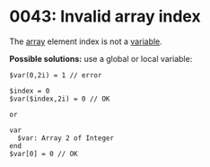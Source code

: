 # 0043: Invalid array index

The [array](../../language/data-types/arrays.md#general-syntax) element index is not a [variable](../../language/data-types/variables.md).&#x20;

&#x20;**Possible solutions:** use a global or local variable:

```
$var(0,2i) = 1 // error

$index = 0
$var($index,2i) = 0 // OK

or

var
  $var: Array 2 of Integer
end
$var[0] = 0 // OK
```

